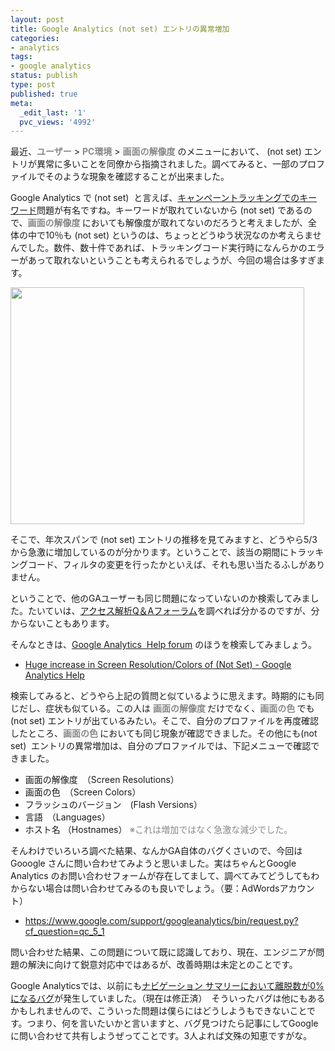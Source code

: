 ```yaml
---
layout: post
title: Google Analytics (not set) エントリの異常増加
categories:
- analytics
tags:
- google analytics
status: publish
type: post
published: true
meta:
  _edit_last: '1'
  pvc_views: '4992'
---
```

最近、<strong><span style="color: #888888;">ユーザー</span></strong> &gt; <strong><span style="color: #888888;">PC環境</span></strong><span style="color: #888888;"> </span>&gt; <strong><span style="color: #888888;">画面の解像度</span></strong> のメニューにおいて、 (not set) エントリが異常に多いことを同僚から指摘されました。調べてみると、一部のプロファイルでそのような現象を確認することが出来ました。

<!--more-->

Google Analytics で (not set)  と言えば、<a href="http://analytics-ja.blogspot.com/2010/02/not-set-entries.html">キャンペーントラッキングでのキーワード</a>問題が有名ですね。キーワードが取れていないから (not set) であるので、<strong><span style="color: #888888;">画面の解像度</span></strong><strong> </strong>においても解像度が取れてないのだろうと考えましたが、全体の中で10％も (not set) というのは、ちょっとどうゆう状況なのか考えらませんでした。数件、数十件であれば、トラッキングコード実行時になんらかのエラーがあって取れないということも考えられるでしょうが、今回の場合は多すぎます。

<a href="http://t32k.me/mol/file/2010/09/screenresolution.png"><img class="alignnone size-full wp-image-1701" title="Screen Resolution" src="http://t32k.me/mol/file/2010/09/screenresolution.png" alt="" width="470" height="379" /></a>

そこで、年次スパンで (not set) エントリの推移を見てみますと、どうやら5/3から急激に増加しているのが分かります。ということで、該当の期間にトラッキングコード、フィルタの変更を行ったかといえば、それも思い当たるふしがありません。

ということで、他のGAユーザーも同じ問題になっていないのか検索してみました。たいていは、<a href="http://www.comedywaltz.com/search/a2iforum/">アクセス解析Q＆Aフォーラム</a>を調べれば分かるのですが、分からないこともあります。

そんなときは、<a href="http://www.google.com/support/forum/p/Google+Analytics?hl=en">Google Analytics  Help forum</a> のほうを検索してみましょう。
<ul>
	<li><a href="http://www.google.com/support/forum/p/Google+Analytics/thread?tid=1f5631b2c79a2bf5&amp;hl=en">Huge increase in Screen Resolution/Colors of (Not Set) - Google Analytics Help</a></li>
</ul>
検索してみると、どうやら上記の質問と似ているように思えます。時期的にも同じだし、症状も似ている。この人は <strong><span style="color: #888888;">画面の解像度</span></strong><strong> </strong>だけでなく、<strong><span style="color: #888888;">画面の色</span></strong><strong> </strong>でも (not set) エントリが出ているみたい。そこで、自分のプロファイルを再度確認したところ、<strong><span style="color: #888888;">画面の色</span></strong><strong> </strong>においても同じ現象が確認できました。その他にも(not set)  エントリの異常増加は、自分のプロファイルでは、下記メニューで確認できました。
<ul>
	<li>画面の解像度　（Screen Resolutions）</li>
	<li>画面の色　（Screen Colors）</li>
	<li>フラッシュのバージョン　(Flash Versions）</li>
	<li>言語　（Languages）</li>
	<li>ホスト名 （Hostnames） <span style="color: #888888;">※これは増加ではなく急激な減少でした。</span></li>
</ul>
そんわけでいろいろ調べた結果、なんかGA自体のバグくさいので、今回はGooogle さんに問い合わせてみようと思いました。実はちゃんとGoogle Analytics のお問い合わせフォームが存在してまして、調べてみてどうしてもわからない場合は問い合わせてみるのも良いでしょう。（要：AdWordsアカウント）
<ul>
	<li><a href="https://www.google.com/support/googleanalytics/bin/request.py?cf_question=qc_5_1">https://www.google.com/support/googleanalytics/bin/request.py?cf_question=qc_5_1</a></li>
</ul>
問い合わせた結果、この問題について既に認識しており、現在、エンジニアが問題の解決に向けて鋭意対応中ではあるが、改善時期は未定とのことです。

Google Analyticsでは、以前にも<a href="http://blog.livedoor.jp/seo24/archives/1672067.html">ナビゲーション サマリーにおいて離脱数が0%になるバグ</a>が発生していました。（現在は修正済）　そういったバグは他にもあるかもしれませんので、こういった問題は僕らにはどうしようもできないことです。つまり、何を言いたいかと言いますと、バグ見つけたら記事にしてGoogleに問い合わせて共有しようぜってことです。3人よれば文殊の知恵ですがな。
